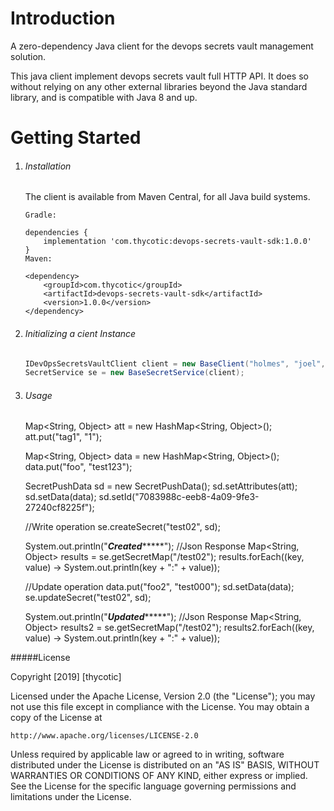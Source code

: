 # Introduction 
A zero-dependency Java client for the devops  secrets vault management solution.

This java client implement devops  secrets vault full HTTP API. It does so without relying on any other external libraries beyond the Java standard library, and is compatible with Java 8 and up.


# Getting Started

1.	###### Installation 
    The client is available from Maven Central, for all Java build systems.
    
    ```
    Gradle:
    
    dependencies {
        implementation 'com.thycotic:devops-secrets-vault-sdk:1.0.0'
    }
    Maven:
    
    <dependency>
        <groupId>com.thycotic</groupId>
        <artifactId>devops-secrets-vault-sdk</artifactId>
        <version>1.0.0</version>
    </dependency>
    ```
    
2.	###### Initializing a cient  Instance

       ```java
       IDevOpsSecretsVaultClient client = new BaseClient("holmes", "joel", "joel@1", "devbambe.com");
       SecretService se = new BaseSecretService(client);
       ```
            
3.	###### Usage 

    Map<String, Object> att = new HashMap<String, Object>();
    att.put("tag1", "1");
    	        
    Map<String, Object> data = new HashMap<String, Object>();
    data.put("foo", "test123");
    	        
    SecretPushData sd = new SecretPushData();
    sd.setAttributes(att);
    sd.setData(data);
    sd.setId("7083988c-eeb8-4a09-9fe3-27240cf8225f");
    		   
    //Write operation
    se.createSecret("test02", sd);
    		   
    System.out.println("*******Created************");
    //Json Response 
    Map<String, Object> results = se.getSecretMap("/test02");
    results.forEach((key, value) -> System.out.println(key + ":" + value));
    
    		   
    //Update operation 
    data.put("foo2", "test000");
    sd.setData(data);
    se.updateSecret("test02", sd);
    		   
    System.out.println("*******Updated************");
    //Json Response 
    Map<String, Object> results2 = se.getSecretMap("/test02");
    results2.forEach((key, value) -> System.out.println(key + ":" + value));
     

#####License

Copyright [2019] [thycotic]

Licensed under the Apache License, Version 2.0 (the "License");
you may not use this file except in compliance with the License.
You may obtain a copy of the License at

    http://www.apache.org/licenses/LICENSE-2.0

Unless required by applicable law or agreed to in writing, software
distributed under the License is distributed on an "AS IS" BASIS,
WITHOUT WARRANTIES OR CONDITIONS OF ANY KIND, either express or implied.
See the License for the specific language governing permissions and
limitations under the License.

